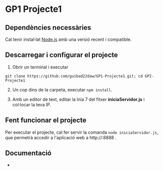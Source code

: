 # GP1 Projecte1

## Dependències necessàries

Cal tenir instal·lat <a href="https://nodejs.org/en/download/">Node.js</a> amb una versió recent i compatible.

## Descarregar i configurar el projecte

1.  Obrir un terminal i executar 
```
git clone https://github.com/guibad22daw/GP1-Projecte1.git; cd GP2-Projecte1
```
2.  Un cop dins de la carpeta, executar `npm install`. <br>

3.  Amb un editor de text, editar la lnia 7 del fitxer <b>iniciaServidor.js</b> i col·locar la teva IP.


## Fent funcionar el projecte

Per executar el projecte, cal fer servir la comanda `node iniciaServidor.js`, que permetrà accedir a l'aplicació web a http://<LA-TEVA-IP>:8888 .


## Documentació
<ul>
  <li><a href="https://nodejs.org/en/docs/"Node.js</a></li>
</ul>
